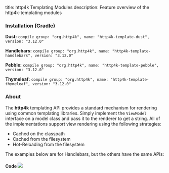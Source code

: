 title: http4k Templating Modules
description: Feature overview of the http4k-templating modules

### Installation (Gradle)
**Dust:** ```compile group: "org.http4k", name: "http4k-template-dust", version: "3.12.0"```

**Handlebars:** ```compile group: "org.http4k", name: "http4k-template-handlebars", version: "3.12.0"```

**Pebble:** ```compile group: "org.http4k", name: "http4k-template-pebble", version: "3.12.0"```

**Thymeleaf:** ```compile group: "org.http4k", name: "http4k-template-thymeleaf", version: "3.12.0"```

### About
The **http4k** templating API provides a standard mechanism for rendering using common templating libraries. Simply implement the `ViewModel` interface on a model class and pass it to the renderer to get a string. All of the implementations support view rendering using the following strategies:

* Cached on the classpath
* Cached from the filesystem
* Hot-Reloading from the filesystem

The examples below are for Handlebars, but the others have the same APIs:

#### Code  [<img class="octocat" src="/img/octocat-32.png"/>](https://github.com/http4k/http4k/blob/master/src/docs/guide/modules/templating/example.kt)

 <script src="https://gist-it.appspot.com/https://github.com/http4k/http4k/blob/master/src/docs/guide/modules/templating/example.kt"></script>
